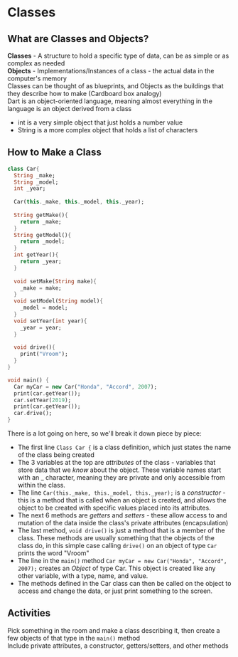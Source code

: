# Classes  
## What are Classes and Objects?

**Classes** - A structure to hold a specific type of data, can be as simple or as complex as needed  
**Objects** - Implementations/Instances of a class - the actual data in the computer's memory  
Classes can be thought of as blueprints, and Objects as the buildings that they describe how to make (Cardboard box analogy)  
Dart is an object-oriented language, meaning almost everything in the language is an object derived from a class  

- int is a very simple object that just holds a number value
- String is a more complex object that holds a list of characters

## How to Make a Class  
```dart
class Car{
  String _make;
  String _model;
  int _year;
  
  Car(this._make, this._model, this._year);
  
  String getMake(){
    return _make;
  }
  String getModel(){
    return _model;
  }
  int getYear(){
    return _year;
  }
  
  void setMake(String make){
    _make = make;
  }
  void setModel(String model){
    _model = model;
  }
  void setYear(int year){
    _year = year;
  }
  
  void drive(){
    print("Vroom");
  }
}

void main() {
  Car myCar = new Car("Honda", "Accord", 2007);
  print(car.getYear());
  car.setYear(2019);
  print(car.getYear());
  car.drive();
}
```
There is a lot going on here, so we'll break it down piece by piece:  
  - The first line `Class Car {` is a class definition, which just states the name of the class being created
  - The 3 variables at the top are *attributes* of the class - variables that store data that we *know* about the object. These variable names start with an _ character, meaning they are private and only accessible from within the class.
  - The line `Car(this._make, this._model, this._year);` is a *constructor* - this is a method that is called when an object is created, and allows the object to be created with specific values placed into its attributes.
  - The next 6 methods are *getters* and *setters* - these allow access to and mutation of the data inside the class's private attributes (encapsulation)
  - The last method, `void drive()` is just a method that is a member of the class. These methods are usually something that the objects of the class do, in this simple case calling `drive()` on an object of type `Car` prints the word "Vroom"
  - The line in the `main()` method `Car myCar = new Car("Honda", "Accord", 2007);` creates an *Object* of type Car. This object is created like any other variable, with a type, name, and value.
  - The methods defined in the Car class can then be called on the object to access and change the data, or just print something to the screen.
  
  
## Activities

Pick something in the room and make a class describing it, then create a few objects of that type in the `main()` method  
Include private attributes, a constructor, getters/setters, and other methods




